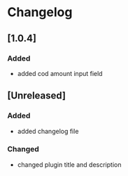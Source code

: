 # Changelog

## [1.0.4]
### Added
- added cod amount input field

## [Unreleased]
### Added
- added changelog file

### Changed
- changed plugin title and description
